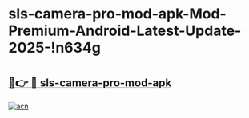 # sls-camera-pro-mod-apk-Mod-Premium-Android-Latest-Update-2025-!n634g

# <h2><a href="https://whnpsk.esa.edu.pl?title=sls-camera-pro-mod-apk&ref=n634g">🔗👉 🔴 sls-camera-pro-mod-apk</a></h2>

[![acn](https://github.com/user-attachments/assets/0f9c940e-d8b0-45ae-aac7-cd30a18b3e1c)](https://whnpsk.esa.edu.pl?title=sls-camera-pro-mod-apk&ref=n634g)

